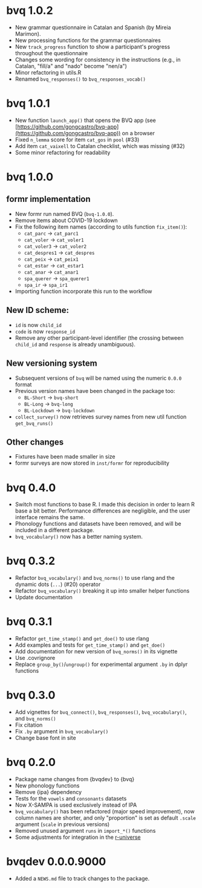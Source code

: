 # bvq 1.0.2

- New grammar questionnaire in Catalan and Spanish (by Mireia Marimon).
- New processing functions for the grammar questionnaires
- New `track_progress` function to show a participant's progress throughout the questionnaire 
- Changes some wording for consistency in the instructions (e.g., in Catalan, "fill/a" and "nado" become "nen/a")
- Minor refactoring in utils.R
- Renamed `bvq_responses()` to `bvq_responses_vocab()`

# bvq 1.0.1

- New function `launch_app()` that opens the BVQ app (see [https://github.com/gongcastro/bvq-app](https://github.com/gongcastro/bvq-app)) on a browser
- Fixed `n_lemma` score for item `cat_gos` in `pool` (#33)
- Add item `cat_vaixell` to Catalan checklist, which was missing (#32)
- Some minor refactoring for readability

# bvq 1.0.0

## formr implementation

* New formr run named BVQ (`bvq-1.0.0`).
* Remove items about COVID-19 lockdown
* Fix the following item names (according to utils function `fix_item()`):
    - `cat_parc` -> `cat_parc1`
    - `cat_voler` -> `cat_voler1`
    - `cat_voler3` -> `cat_voler2`
    - `cat_despres1` -> `cat_despres`
    - `cat_peix` -> `cat_peix1`
    - `cat_estar` -> `cat_estar1`
    - `cat_anar` -> `cat_anar1`
    - `spa_querer` -> `spa_querer1`
    - `spa_ir` -> `spa_ir1`
* Importing function incorporate this run to the workflow

## New ID scheme:

* `id` is now `child_id`
* `code` is now `response_id`
* Remove any other participant-level identifier (the crossing between `child_id` and `response` is already unambiguous).

## New versioning system

* Subsequent versions of `bvq` will be named using the numeric `0.0.0` format
* Previous version names have been changed in the package too:
    - `BL-Short` -> `bvq-short`
    - `BL-Long` -> `bvq-long`
    - `BL-Lockdown` -> `bvq-lockdown`
* `collect_survey()` now retrieves survey names from new util function `get_bvq_runs()` 
    
## Other changes

* Fixtures have been made smaller in size
* formr surveys are now stored in `inst/formr` for reproducibility
    
# bvq 0.4.0

* Switch most functions to base R. I made this decision in order to learn R base a bit better. Performance differences are negligible, and the user interface remains the same.
* Phonology functions and datasets have been removed, and will be included in a different package.
* `bvq_vocabulary()` now has a better naming system.

# bvq 0.3.2

* Refactor `bvq_vocabulary()` and `bvq_norms()` to use rlang and the dynamic dots (`...`) (#20) operator
* Refactor `bvq_vocabulary()` breaking it up into smaller helper functions
* Update documentation


# bvq 0.3.1

* Refactor `get_time_stamp()` and `get_doe()` to use rlang
* Add examples and tests for `get_time_stamp()` and `get_doe()`
* Add documentation for new version of `bvq_norms()` in its vignette
* Use .covrignore
* Replace `group_by()`/`ungroup()` for experimental argument `.by` in dplyr functions


# bvq 0.3.0

* Add vignettes for `bvq_connect()`, `bvq_responses()`, `bvq_vocabulary()`, and `bvq_norms()`
* Fix citation
* Fix `.by` argument in `bvq_vocabulary()`
* Change base font in site

# bvq 0.2.0

* Package name changes from {bvqdev} to {bvq}
* New phonology functions
* Remove {ipa} dependency
* Tests for the `vowels` and `consonants` datasets
* Now X-SAMPA is used exclusively instead of IPA
* `bvq_vocabulary()` has been refactored (major speed improvement), now column names are shorter, and only "proportion" is set as default `.scale` argument (`scale` in previous versions)
* Removed unused argument `runs` in `import_*()` functions
* Some adjustments for integration in the [r-universe](https://gongcastro.r-universe.dev/bvq)

# bvqdev 0.0.0.9000

* Added a `NEWS.md` file to track changes to the package.
